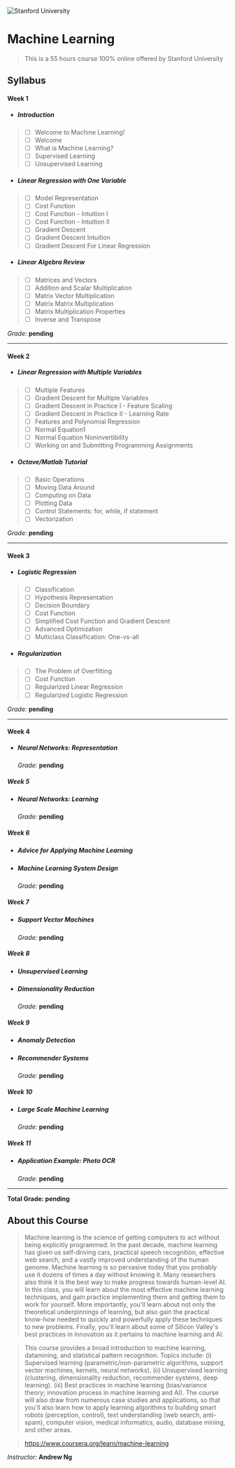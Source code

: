 ![Stanford University](https://www.abaenglish.com/es/wp-content/uploads/sites/2/2018/01/Logo-university-of-stanford.png)

# Machine Learning
> This is a 55 hours course 100% online offered by Stanford University

## Syllabus

#### Week 1
* ##### Introduction
> - [ ] Welcome to Machine Learning!
> - [ ] Welcome
> - [ ] What is Machine Learning?
> - [ ] Supervised Learning
> - [ ] Unsupervised Learning
* ##### Linear Regression with One Variable
> - [ ] Model Representation
> - [ ] Cost Function
> - [ ] Cost Function - Intuition I
> - [ ] Cost Function - Intuition II
> - [ ] Gradient Descent
> - [ ] Gradient Descent Intuition
> - [ ] Gradient Descent For Linear Regression
* ##### Linear Algebra Review
> - [ ] Matrices and Vectors
> - [ ] Addition and Scalar Multiplication
> - [ ] Matrix Vector Multiplication
> - [ ] Matrix Matrix Multiplication
> - [ ] Matrix Multiplication Properties
> - [ ] Inverse and Transpose

*Grade:* **pending**

---

#### Week 2
* ##### Linear Regression with Multiple Variables
> - [ ] Multiple Features
> - [ ] Gradient Descent for Multiple Variables
> - [ ] Gradient Descent in Practice I - Feature Scaling
> - [ ] Gradient Descent in Practice II - Learning Rate
> - [ ] Features and Polynomial Regression
> - [ ] Normal Equation1
> - [ ] Normal Equation Noninvertibility
> - [ ] Working on and Submitting Programming Assignments
* ##### Octave/Matlab Tutorial
> - [ ] Basic Operations
> - [ ] Moving Data Around
> - [ ] Computing on Data
> - [ ] Plotting Data
> - [ ] Control Statements: for, while, if statement
> - [ ] Vectorization

*Grade:* **pending**

---

#### Week 3
* ##### Logistic Regression
> - [ ] Classification
> - [ ] Hypothesis Representation
> - [ ] Decision Boundary
> - [ ] Cost Function
> - [ ] Simplified Cost Function and Gradient Descent
> - [ ] Advanced Optimization
> - [ ] Multiclass Classification: One-vs-all
* ##### Regularization
> - [ ] The Problem of Overfitting
> - [ ] Cost Function
> - [ ] Regularized Linear Regression
> - [ ] Regularized Logistic Regression

*Grade:* **pending**

---

#### Week 4
* ##### Neural Networks: Representation

    *Grade:* **pending**
    
##### Week 5
* ##### Neural Networks: Learning

    *Grade:* **pending**
    
##### Week 6
* ##### Advice for Applying Machine Learning
* ##### Machine Learning System Design

    *Grade:* **pending**
    
##### Week 7
* ##### Support Vector Machines

    *Grade:* **pending**
    
##### Week 8
* ##### Unsupervised Learning
* ##### Dimensionality Reduction

    *Grade:* **pending**
    
##### Week 9
* ##### Anomaly Detection
* ##### Recommender Systems

    *Grade:* **pending**
    
##### Week 10
* ##### Large Scale Machine Learning

    *Grade:* **pending**
    
##### Week 11
* ##### Application Example: Photo OCR

    *Grade:* **pending**


----
**Total Grade: pending**

## About this Course
> Machine learning is the science of getting computers to act without being explicitly programmed. In the past decade, machine learning has given us self-driving cars, practical speech recognition, effective web search, and a vastly improved understanding of the human genome. Machine learning is so pervasive today that you probably use it dozens of times a day without knowing it. Many researchers also think it is the best way to make progress towards human-level AI. In this class, you will learn about the most effective machine learning techniques, and gain practice implementing them and getting them to work for yourself. More importantly, you'll learn about not only the theoretical underpinnings of learning, but also gain the practical know-how needed to quickly and powerfully apply these techniques to new problems. Finally, you'll learn about some of Silicon Valley's best practices in innovation as it pertains to machine learning and AI.

> This course provides a broad introduction to machine learning, datamining, and statistical pattern recognition. Topics include: (i) Supervised learning (parametric/non-parametric algorithms, support vector machines, kernels, neural networks). (ii) Unsupervised learning (clustering, dimensionality reduction, recommender systems, deep learning). (iii) Best practices in machine learning (bias/variance theory; innovation process in machine learning and AI). The course will also draw from numerous case studies and applications, so that you'll also learn how to apply learning algorithms to building smart robots (perception, control), text understanding (web search, anti-spam), computer vision, medical informatics, audio, database mining, and other areas.

> https://www.coursera.org/learn/machine-learning

*Instructor:* **Andrew Ng**
